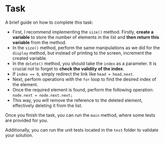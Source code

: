 # Task

A brief guide on how to complete this task:
- First, I recommend implementing the `size()` method. Firstly, **create a variable** to store the number of elements in the list and **then return this variable** from the method.
- In the `size()` method, perform the same manipulations as we did for the `display` method, but instead of printing to the screen, increment the created variable.
- In the `delete()` method, you should take the `index` as a parameter. It is crucial not to forget to **check the validity of the index**.
- If `index == 0`, simply redirect the link like `head = head.next`.
- Next, perform operations with the `for` loop to find the desired index of the element.
- Once the required element is found, perform the following operation: `node.next = node.next.next;`
- This way, you will remove the reference to the deleted element, effectively deleting it from the list.

Once you finish the task, you can run the `main` method, where some tests are provided for you.

Additionally, you can run the unit tests located in the `test` folder to validate your solution.
